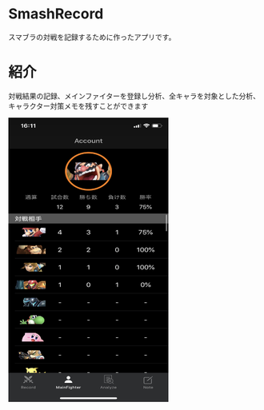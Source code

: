 # SmashRecord
スマブラの対戦を記録するために作ったアプリです。

# 紹介
対戦結果の記録、メインファイターを登録し分析、全キャラを対象とした分析、キャラクター対策メモを残すことができます

<img src="IMG_1113.png" width=320px>
